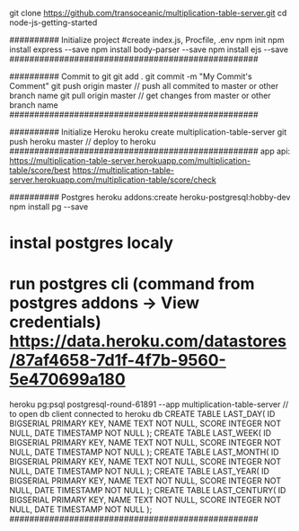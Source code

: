 git clone  https://github.com/transoceanic/multiplication-table-server.git
cd node-js-getting-started

########## Initialize project
#create index.js, Procfile, .env
npm init
npm install express --save
npm install body-parser --save
npm install ejs --save
##################################################

########## Commit to git
git add .
git commit -m "My Commit's Comment"
git push origin master // push all commited to master or other branch name
git pull origin master // get changes from master or other branch name
##################################################

########## Initialize Heroku
heroku create multiplication-table-server
git push heroku master    // deploy to heroku
##################################################
app api:
https://multiplication-table-server.herokuapp.com/multiplication-table/score/best
https://multiplication-table-server.herokuapp.com/multiplication-table/score/check

########## Postgres
heroku addons:create heroku-postgresql:hobby-dev
npm install pg --save
# instal postgres localy
# run postgres cli (command from postgres addons -> View credentials) https://data.heroku.com/datastores/87af4658-7d1f-4f7b-9560-5e470699a180
heroku pg:psql postgresql-round-61891 --app multiplication-table-server // to open db client connected to heroku db
    CREATE TABLE LAST_DAY(
        ID      BIGSERIAL   PRIMARY KEY,
        NAME    TEXT        NOT NULL,
        SCORE   INTEGER     NOT NULL,
        DATE    TIMESTAMP   NOT NULL
    );
    CREATE TABLE LAST_WEEK(
        ID      BIGSERIAL   PRIMARY KEY,
        NAME    TEXT        NOT NULL,
        SCORE   INTEGER     NOT NULL,
        DATE    TIMESTAMP   NOT NULL
    );
    CREATE TABLE LAST_MONTH(
        ID      BIGSERIAL   PRIMARY KEY,
        NAME    TEXT        NOT NULL,
        SCORE   INTEGER     NOT NULL,
        DATE    TIMESTAMP   NOT NULL
    );
    CREATE TABLE LAST_YEAR(
        ID      BIGSERIAL   PRIMARY KEY,
        NAME    TEXT        NOT NULL,
        SCORE   INTEGER     NOT NULL,
        DATE    TIMESTAMP   NOT NULL
    );
    CREATE TABLE LAST_CENTURY(
        ID      BIGSERIAL   PRIMARY KEY,
        NAME    TEXT        NOT NULL,
        SCORE   INTEGER     NOT NULL,
        DATE    TIMESTAMP   NOT NULL
    );
##################################################
